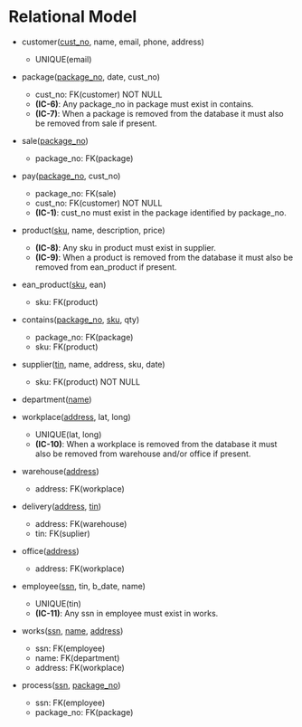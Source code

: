 # Relational Model

- customer(<ins>cust_no</ins>, name, email, phone, address)
    - UNIQUE(email)

- package(<ins>package_no</ins>, date, cust_no)
    - cust_no: FK(customer) NOT NULL
    - **(IC-6)**: Any package_no in package must exist in contains.
    - **(IC-7)**: When a package is removed from the database it must also be removed from sale if present.

- sale(<ins>package_no</ins>)
    - package_no: FK(package)

- pay(<ins>package_no</ins>, cust_no)
    - package_no: FK(sale)
    - cust_no: FK(customer) NOT NULL
    - **(IC-1)**: cust_no must exist in the package identified by package_no.

- product(<ins>sku</ins>, name, description, price)
    - **(IC-8)**: Any sku in product must exist in supplier.
    - **(IC-9)**: When a product is removed from the database it must also be removed from ean_product if present.

- ean_product(<ins>sku</ins>, ean)
    - sku: FK(product)

- contains(<ins>package_no</ins>, <ins>sku</ins>, qty)
    - package_no: FK(package)
    - sku: FK(product)

- supplier(<ins>tin</ins>, name, address, sku, date)
    - sku: FK(product) NOT NULL

- department(<ins>name</ins>)

- workplace(<ins>address</ins>, lat, long)
    - UNIQUE(lat, long)
    - **(IC-10)**: When a workplace is removed from the database it must also be removed from warehouse and/or office if present.

- warehouse(<ins>address</ins>)
    - address: FK(workplace)

- delivery(<ins>address</ins>, <ins>tin</ins>)
    - address: FK(warehouse)
    - tin: FK(suplier)

- office(<ins>address</ins>)
    - address: FK(workplace)

- employee(<ins>ssn</ins>, tin, b_date, name)
    - UNIQUE(tin)
    - **(IC-11)**: Any ssn in employee must exist in works.

- works(<ins>ssn</ins>, <ins>name</ins>, <ins>address</ins>)
    - ssn: FK(employee)
    - name: FK(department)
    - address: FK(workplace)

- process(<ins>ssn</ins>, <ins>package_no</ins>)
    - ssn: FK(employee)
    - package_no: FK(package)

